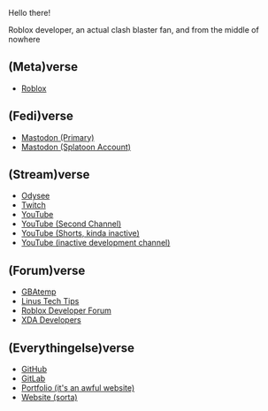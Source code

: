 Hello there!

Roblox developer, an actual clash blaster fan, and from the middle of nowhere

## (Meta)verse
- [Roblox](https://www.roblox.com/users/profile?username=GamersInternational)

## (Fedi)verse
- [Mastodon (Primary)](https://mstdn.social/@experiencersinternational)
- [Mastodon (Splatoon Account)](https://masto.ai/@splatoon)

## (Stream)verse
- [Odysee](https://odysee.com/@ExperiencersInternational:3)
- [Twitch](https://twitch.tv/experiencersinternational)
- [YouTube](https://www.youtube.com/@ExperiencersInternational)
- [YouTube (Second Channel)](https://www.youtube.com/@ExperiencersInternationalExtra)
- [YouTube (Shorts, kinda inactive)](https://www.youtube.com/@ExperiencersInternationalShort)
- [YouTube (inactive development channel)](https://www.youtube.com/@DevBitesRBX)

## (Forum)verse
- [GBAtemp](https://gbatemp.net/members/experiencersinternational.596272/)
- [Linus Tech Tips](https://linustechtips.com/profile/833684-experiencersinternational/)
- [Roblox Developer Forum](https://devforum.roblox.com/u/GamersInternational/summary)
- [XDA Developers](https://forum.xda-developers.com/m/experiencersinternational.12330289/)

## (Everythingelse)verse
- [GitHub](https://github.com/ExperiencersInternational)
- [GitLab](https://gitlab.com/ExperiencersInternational)
- [Portfolio (it's an awful website)](https://experiencersinternational.github.io/shortlinks/website)
- [Website (sorta)](https://experiencersinternational.github.io/shortlinks)

<link rel="me" href="https://mstdn.social/@experiencersinternational">

